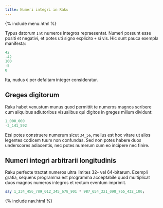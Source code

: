 ```yaml
---
title: Numeri integri in Raku
---
```


{% include menu.html %}

Typus datorum `Int` numeros integros repraesentat. Numeri possunt esse positi et negativi, et potes uti signo explicito `+` si vis. Hic sunt pauca exempla manifesta:

```raku
42
-42
100
-5
0
```

Ita, nudus `0` per defaltam integer consideratur.

## Greges digitorum

Raku habet venustum munus quod permittit te numeros magnos scribere cum aliquibus adiutoribus visualibus qui digitos in greges milium dividunt:

```raku
1_000_000
-3_141_592
```

Etsi potes construere numerum sicut `34_56`, melius est hoc vitare ut alios legentes codicem tuum non confundas. Sed non potes habere duos underscores adiacentis, nec potes numerum cum eo incipere nec finire.

## Numeri integri arbitrarii longitudinis

Raku perfecte tractat numeros ultra limites 32- vel 64-bitarum. Exempli gratia, sequens programma est programma acceptabile quod multiplicat duos magnos numeros integros et rectum eventum imprimit.

```raku
say 1_234_456_789_012_345_678_901 * 987_654_321_098_765_432_100;
```

{% include nav.html %}